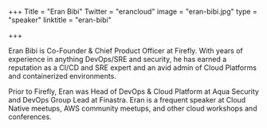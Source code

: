 +++
Title = "Eran Bibi"
Twitter = "erancloud"
image = "eran-bibi.jpg"
type = "speaker"
linktitle = "eran-bibi"

+++

Eran Bibi is Co-Founder & Chief Product Officer at Firefly. With years of experience in anything DevOps/SRE and security, he has earned a reputation as a CI/CD and SRE expert and an avid admin of Cloud Platforms and containerized environments.

Prior to Firefly, Eran was Head of DevOps & Cloud Platform at Aqua Security and DevOps Group Lead at Finastra. Eran is a frequent speaker at Cloud Native meetups, AWS community meetups, and other cloud workshops and conferences.
